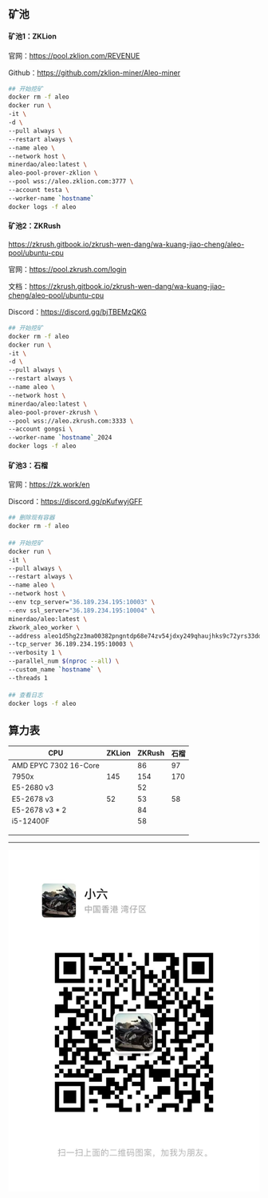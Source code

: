 

## 矿池

#### 矿池1：ZKLion

官网：https://pool.zklion.com/REVENUE

Github：https://github.com/zklion-miner/Aleo-miner

```sh
## 开始挖矿
docker rm -f aleo
docker run \
-it \
-d \
--pull always \
--restart always \
--name aleo \
--network host \
minerdao/aleo:latest \
aleo-pool-prover-zklion \
--pool wss://aleo.zklion.com:3777 \
--account testa \
--worker-name `hostname`
docker logs -f aleo
```



#### 矿池2：ZKRush

https://zkrush.gitbook.io/zkrush-wen-dang/wa-kuang-jiao-cheng/aleo-pool/ubuntu-cpu

官网：https://pool.zkrush.com/login

文档：https://zkrush.gitbook.io/zkrush-wen-dang/wa-kuang-jiao-cheng/aleo-pool/ubuntu-cpu

Discord：https://discord.gg/bjTBEMzQKG



```sh
## 开始挖矿
docker rm -f aleo
docker run \
-it \
-d \
--pull always \
--restart always \
--name aleo \
--network host \
minerdao/aleo:latest \
aleo-pool-prover-zkrush \
--pool wss://aleo.zkrush.com:3333 \
--account gongsi \
--worker-name `hostname`_2024
docker logs -f aleo
```



#### 矿池3：石榴

官网：https://zk.work/en

Discord：https://discord.gg/pKufwyjGFF

```sh
## 删除现有容器
docker rm -f aleo

## 开始挖矿
docker run \
-it \
--pull always \
--restart always \
--name aleo \
--network host \
--env tcp_server="36.189.234.195:10003" \
--env ssl_server="36.189.234.195:10004" \
minerdao/aleo:latest \
zkwork_aleo_worker \
--address aleo1d5hg2z3ma00382pngntdp68e74zv54jdxy249qhaujhks9c72yrs33ddah \
--tcp_server 36.189.234.195:10003 \
--verbosity 1 \
--parallel_num $(nproc --all) \
--custom_name `hostname` \
--threads 1

## 查看日志
docker logs -f aleo
```



## 算力表

| CPU                   | ZKLion | ZKRush | 石榴 |
| --------------------- | ------ | ------ | ---- |
| AMD EPYC 7302 16-Core |        | 86     | 97   |
| 7950x                 | 145    | 154    | 170  |
| E5-2680 v3            |        | 52     |      |
| E5-2678 v3            | 52     | 53     | 58   |
| E5-2678 v3 * 2        |        | 84     |      |
| i5-12400F             |        | 58     |      |
|                       |        |        |      |
|                       |        |        |      |
|                       |        |        |      |




---

![](./assets/wx.jpeg)
